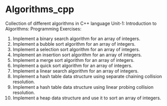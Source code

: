 # Algorithms_cpp
Collection of different algorithms in C++ language
Unit-1: Introduction to Algorithms:
Programming Exercises:

1. Implement a binary search algorithm for an array of integers.
2. Implement a bubble sort algorithm for an array of integers.
3. Implement a selection sort algorithm for an array of integers.
4. Implement an insertion sort algorithm for an array of integers.
5. Implement a merge sort algorithm for an array of integers.
6. Implement a quick sort algorithm for an array of integers.
7. Implement a linear search algorithm for an array of integers.
8. Implement a hash table data structure using separate chaining collision resolution.
9. Implement a hash table data structure using linear probing collision resolution.
10. Implement a heap data structure and use it to sort an array of integers.
